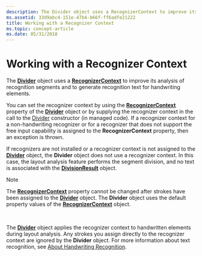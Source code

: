 ```yaml
---
description: The Divider object uses a RecognizerContext to improve its analysis of recognition segments and to generate recognition text for handwriting elements.
ms.assetid: 33d9abc4-151e-47b4-b66f-ff6adfe21222
title: Working with a Recognizer Context
ms.topic: concept-article
ms.date: 05/31/2018
---
```


# Working with a Recognizer Context

The [**Divider**](inkdivider-class.md) object uses a [**RecognizerContext**](inkrecognizercontext-class.md) to improve its analysis of recognition segments and to generate recognition text for handwriting elements.

You can set the recognizer context by using the [**RecognizerContext**](/windows/win32/api/msinkaut15/nf-msinkaut15-iinkdivider-get_recognizercontext) property of the [**Divider**](inkdivider-class.md) object or by supplying the recognizer context in the call to the [Divider](/previous-versions/ms839465(v=msdn.10)) constructor (in managed code). If a recognizer context for a non-handwriting recognizer or for a recognizer that does not support the free input capability is assigned to the **RecognizerContext** property, then an exception is thrown.

If recognizers are not installed or a recognizer context is not assigned to the [**Divider**](inkdivider-class.md) object, the **Divider** object does not use a recognizer context. In this case, the layout analysis feature performs the segment division, and no text is associated with the [**DivisionResult**](/windows/desktop/api/msinkaut15/nn-msinkaut15-iinkdivisionresult) object.

> [!Note]  
> The [**RecognizerContext**](/windows/win32/api/msinkaut15/nf-msinkaut15-iinkdivider-get_recognizercontext) property cannot be changed after strokes have been assigned to the [**Divider**](inkdivider-class.md) object. The **Divider** object uses the default property values of the [**RecognizerContext**](inkrecognizercontext-class.md) object.

 

The [**Divider**](inkdivider-class.md) object applies the recognizer context to handwritten elements during layout analysis. Any strokes you assign directly to the recognizer context are ignored by the **Divider** object. For more information about text recognition, see [About Handwriting Recognition](about-handwriting-recognition.md).

 

 
